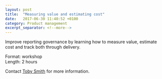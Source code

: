 ```yaml
---
layout: post
title:  "Measuring value and estimating cost"
date:   2017-06-30 11:40:52 +0100
category: Product management
excerpt_separator: <!--more-->
---
```


Improve reporting governance by learning how to measure value, estimate cost and track both through delivery.

Format: workshop  
Length: 2 hours

Contact <a href="mailto:CentreOfExcellenceCentral@digital.homeoffice.gov.uk">Toby Smith</a> for more information.
